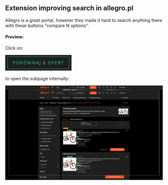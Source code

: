 ## Extension improving search in allegro.pl

<TODO>

Allegro is a great portal, however they made it hard to search anything there with these buttons "compare N options".

#### Preview:
Click on:

![button](./button.png)

to open the subpage internally:

![preview](./preview.png)
